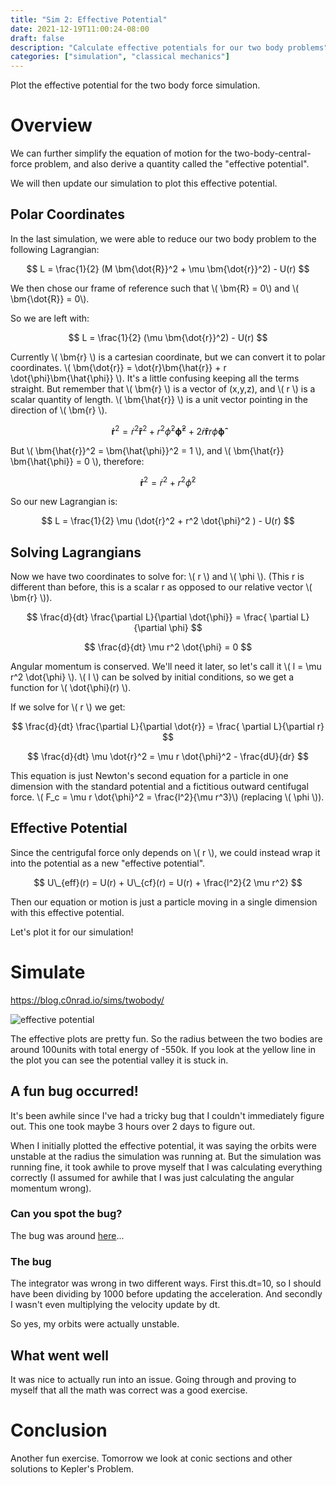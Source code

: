 ```yaml
---
title: "Sim 2: Effective Potential"
date: 2021-12-19T11:00:24-08:00
draft: false
description: "Calculate effective potentials for our two body problems"
categories: ["simulation", "classical mechanics"]
---
```


Plot the effective potential for the two body force simulation.

<!--more-->

# Overview

We can further simplify the equation of motion for the two-body-central-force problem, and also derive a quantity called the "effective potential".

We will then update our simulation to plot this effective potential.

## Polar Coordinates

In the last simulation, we were able to reduce our two body problem to the following Lagrangian:

$$ L = \frac{1}{2} (M \bm{\dot{R}}^2 + \mu \bm{\dot{r}}^2) - U(r) $$

We then chose our frame of reference such that \\( \bm{R} = 0\\) and \\( \bm{\dot{R}} = 0\\).

So we are left with:

$$ L = \frac{1}{2} (\mu \bm{\dot{r}}^2) - U(r) $$

Currently \\( \bm{r} \\) is a cartesian coordinate, but we can convert it to polar coordinates. \\( \bm{\dot{r}} = \dot{r}\bm{\hat{r}} + r \dot{\phi}\bm{\hat{\phi}} \\). It's a little confusing keeping all the terms straight. But remember that \\( \bm{r} \\) is a vector of (x,y,z), and \\( r \\) is a scalar quantity of length. \\( \bm{\hat{r}} \\) is a unit vector pointing in the direction of \\( \bm{r} \\).

$$ \bm{\dot{r}}^2 = \dot{r}^2\bm{\hat{r}}^2 + r^2 \dot{\phi}^2\bm{\hat{\phi}}^2 + 2\dot{r}\bm{\hat{r}} r \dot{\phi}\bm{\hat{\phi}} $$

But \\( \bm{\hat{r}}^2 = \bm{\hat{\phi}}^2 = 1 \\), and \\( \bm{\hat{r}} \bm{\hat{\phi}} = 0 \\), therefore:

$$ \bm{\dot{r}}^2 = \dot{r}^2 + r^2 \dot{\phi}^2 $$

So our new Lagrangian is:

$$ L = \frac{1}{2} \mu (\dot{r}^2 + r^2 \dot{\phi}^2 ) - U(r) $$

## Solving Lagrangians

Now we have two coordinates to solve for: \\( r \\) and \\( \phi \\). (This r is different than before, this is a scalar r as opposed to our relative vector \\( \bm{r} \\)).

$$
\frac{d}{dt} \frac{\partial L}{\partial \dot{\phi}} = \frac{ \partial L}{\partial \phi}
$$

$$ \frac{d}{dt} \mu r^2 \dot{\phi} = 0 $$

Angular momentum is conserved. We'll need it later, so let's call it \\( l = \mu r^2 \dot{\phi} \\). \\( l \\) can be solved by initial conditions, so we get a function for \\( \dot{\phi}(r) \\).

If we solve for \\( r \\) we get:

$$
\frac{d}{dt} \frac{\partial L}{\partial \dot{r}} = \frac{ \partial L}{\partial r}
$$

$$
\frac{d}{dt} \mu \dot{r}^2 = \mu r \dot{\phi}^2 - \frac{dU}{dr}
$$

This equation is just Newton's second equation for a particle in one dimension with the standard potential and a fictitious outward centifugal force. \\( F_c = \mu r \dot{\phi}^2 = \frac{l^2}{\mu r^3}\\) (replacing \\( \phi \\)).

## Effective Potential

Since the centrigufal force only depends on \\( r \\), we could instead wrap it into the potential as a new "effective potential".

$$ U\_{eff}(r) = U(r) + U\_{cf}(r) = U(r) + \frac{l^2}{2 \mu r^2} $$

Then our equation or motion is just a particle moving in a single dimension with this effective potential.

Let's plot it for our simulation!

# Simulate

https://blog.c0nrad.io/sims/twobody/

![effective potential](/effectivepotential.png)

The effective plots are pretty fun. So the radius between the two bodies are around 100units with total energy of -550k. If you look at the yellow line in the plot you can see the potential valley it is stuck in.

## A fun bug occurred!

It's been awhile since I've had a tricky bug that I couldn't immediately figure out. This one took maybe 3 hours over 2 days to figure out.

When I initially plotted the effective potential, it was saying the orbits were unstable at the radius the simulation was running at. But the simulation was running fine, it took awhile to prove myself that I was calculating everything correctly (I assumed for awhile that I was just calculating the angular momentum wrong).

### Can you spot the bug?

The bug was around [here](https://github.com/c0nrad/sims/blob/3db4a5248565e6eb22155496f315e9a682afd28d/twobody/src/app/app.component.ts#L227)...

### The bug

The integrator was wrong in two different ways. First this.dt=10, so I should have been dividing by 1000 before updating the acceleration. And secondly I wasn't even multiplying the velocity update by dt.

So yes, my orbits were actually unstable.

## What went well

It was nice to actually run into an issue. Going through and proving to myself that all the math was correct was a good exercise.

# Conclusion

Another fun exercise. Tomorrow we look at conic sections and other solutions to Kepler's Problem.
